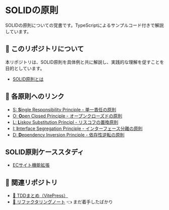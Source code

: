 # SOLIDの原則
SOLIDの原則についての覚書です。TypeScriptによるサンプルコード付きで解説しています。 
## 📘 このリポジトリについて
本リポジトリは、SOLID原則を具体例と共に解説し、実践的な理解を促すことを目的としています。

- [SOLID原則とは](solid-principles.md)

## 📑 各原則へのリンク

- [S: **S**ingle Responsibility Principle - 単一責任の原則](docs/single-responsibility-principle.md)
- [O: **O**pen Closed Principle - オープンクローズドの原則](docs/open-closed-principle.md)
- [L: **L**iskov Substitution Principl - リスコフの置換原則](docs/liskov-substitution-principle.md)
- [I: **I**nterface Segregation Principle - インターフェース分離の原則](docs/interface-segregation-principle.md)
- [D: **D**ependency Inversion Principle - 依存性逆転の原則](docs/dependency-inversion-principle.md)

## SOLID原則ケーススタディ

- [ECサイト機能拡張](docs/practical-case-studies.md)

## 🔗 関連リポジトリ

- [📘 TDDまとめ（VitePress）](https://shuji-bonji.github.io/Notes-on-Test-Driven-Development/)
- [🔧 リファクタリングノート](https://github.com/shuji-bonji/Notes-on-Refactoring) 👈 まだ着手したばかり